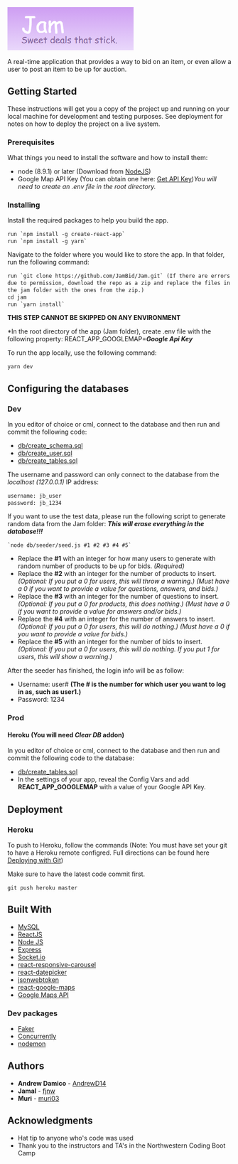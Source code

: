 ![alt text](JAM-logo.png "Jam Logo")

A real-time application that provides a way to bid on an item, or even allow a user to post an item to be up for auction.

## Getting Started

These instructions will get you a copy of the project up and running on your local machine for development and testing purposes. See deployment for notes on how to deploy the project on a live system.

### Prerequisites

What things you need to install the software and how to install them:

* node (8.9.1) or later (Download from [NodeJS](https://nodejs.org/en/download/))
* Google Map API Key (You can obtain one here: [Get API Key](https://developers.google.com/maps/documentation/javascript/get-api-key))_You will need to create an .env file in the root directory._

### Installing

Install the required packages to help you build the app.

```
run `npm install -g create-react-app`
run `npm install -g yarn`
```

Navigate to the folder where you would like to store the app. In that folder, run the following command:

```
run `git clone https://github.com/JamBid/Jam.git` (If there are errors due to permission, download the repo as a zip and replace the files in the jam folder with the ones from the zip.)
cd jam
run `yarn install`
```

**THIS STEP CANNOT BE SKIPPED ON ANY ENVIRONMENT**

*In the root directory of the app (Jam folder), create .env file with the following property: REACT_APP_GOOGLEMAP=**_Google Api Key_**


To run the app locally, use the following command:
```
yarn dev
```

## Configuring the databases
### Dev

In you editor of choice or cml, connect to the database and then run and commit the following code:

* [db/create_schema.sql](db/create_schema.sql)
* [db/create_user.sql](db/create_user.sql)
* [db/create_tables.sql](db/create_tables.sql)


The username and password can only connect to the database from the *localhost (127.0.0.1)* IP address:
```
username: jb_user
password: jb_1234
```

If you want to use the test data, please run the following script to generate random data from the Jam folder:
**_This will erase everything in the database!!!_**
```
`node db/seeder/seed.js #1 #2 #3 #4 #5`
```
* Replace the **#1** with an integer for how many users to generate with random number of products to be up for bids. *(Required)*
* Replace the **#2** with an integer for the number of products to insert. *(Optional: If you put a 0 for users, this will throw a warning.) _(Must have a 0 if you want to provide a value for questions, answers, and bids.)_*
* Replace the **#3** with an integer for the number of questions to insert. *(Optional: If you put a 0 for products, this does nothing.) _(Must have a 0 if you want to provide a value for answers and/or bids.)_*
* Replace the **#4** with an integer for the number of answers to insert. *(Optional: If you put a 0 for users, this will do nothing.) _(Must have a 0 if you want to provide a value for bids.)_*
* Replace the **#5** with an integer for the number of bids to insert. *(Optional: If you put a 0 for users, this will do nothing. If you put 1 for users, this will show a warning.)*

After the seeder has finished, the login info will be as follow:
* Username: user# **(The # is the number for which user you want to log in as, such as user1.)**
* Password: 1234


### Prod

#### Heroku (You will need *Clear DB* addon)
In you editor of choice or cml, connect to the database and then run and commit the following code to the database:

* [db/create_tables.sql](db/create_tables.sql)
* In the settings of your app, reveal the Config Vars and add **REACT_APP_GOOGLEMAP** with a value of your Google API Key.



## Deployment

### Heroku
To push to Heroku, follow the commands (Note: You must have set your git to have a Heroku remote configred. Full directions can be found here [Deploying with Git](https://devcenter.heroku.com/articles/git))

Make sure to have the latest code commit first.
```
git push heroku master
```

## Built With

* [MySQL](https://www.mysql.com/)
* [ReactJS](https://reactjs.org/)
* [Node JS](https://nodejs.org/en/)
* [Express](https://expressjs.com/)
* [Socket.io](https://socket.io/)
* [react-responsive-carousel](https://github.com/leandrowd/react-responsive-carousel)
* [react-datepicker](https://www.npmjs.com/package/react-datepicker)
* [jsonwebtoken](https://www.npmjs.com/package/jsonwebtoken)
* [react-google-maps](https://github.com/tomchentw/react-google-maps)
* [Google Maps API](https://developers.google.com/maps/documentation/javascript/)

### Dev packages
* [Faker](https://github.com/marak/Faker.js/)
* [Concurrently](https://github.com/kimmobrunfeldt/concurrently)
* [nodemon](https://nodemon.io/)

## Authors

* **Andrew Damico** - [AndrewD14](https://github.com/AndrewD14)
* **Jamal** - [fjnw](https://github.com/fjnw)
* **Muri** - [muri03](https://github.com/muri03)

## Acknowledgments

* Hat tip to anyone who's code was used
* Thank you to the instructors and TA's in the Northwestern Coding Boot Camp
